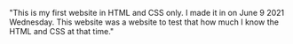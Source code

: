 "This is my first website in HTML and CSS only. I made it in on June 9 2021 Wednesday. This website was a website to test that how much I know the HTML and CSS at that time." 
